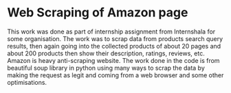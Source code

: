 # Web Scraping of Amazon page
This work was done as part of internship assignment from Internshala for some organisation. The work was to scrap data from products search query results, then again going into the collected products of about 20 pages and about 200 products then show their description, ratings, reviews, etc. 
Amazon is heavy anti-scraping website. The work done in the code is from beautiful soup library in python using many ways to scrap the data by making the request as legit and coming from a web browser and some other optimisations.
